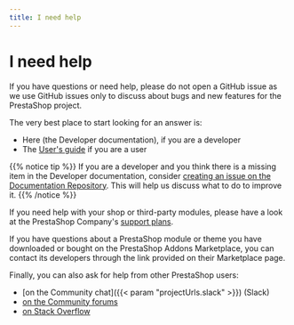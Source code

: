 ```yaml
---
title: I need help
---
```


# I need help

If you have questions or need help, please do not open a GitHub issue as we use GitHub issues only to discuss about bugs and new features for the PrestaShop project.

The very best place to start looking for an answer is:

- Here (the Developer documentation), if you are a developer
- The [User's guide](https://docs.prestashop-project.org/1.7-documentation/user-guide) if you are a user

{{% notice tip %}}
If you are a developer and you think there is a missing item in the Developer documentation, consider [creating an issue on the Documentation Repository](https://github.com/PrestaShop/docs/issues). This will help us discuss what to do to improve it.
{{% /notice %}}

If you need help with your shop or third-party modules, please have a look at the PrestaShop Company's [support plans](https://www.prestashop.com/support).

If you have questions about a PrestaShop module or theme you have downloaded or bought on the PrestaShop Addons Marketplace, you can contact its developers through the link provided on their Marketplace page.

Finally, you can also ask for help from other PrestaShop users:

- [on the Community chat]({{< param "projectUrls.slack" >}}) (Slack)
- [on the Community forums](https://www.prestashop.com/forums/)
- [on Stack Overflow](https://stackoverflow.com/questions/tagged/prestashop)
